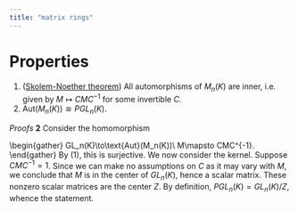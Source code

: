 ```yaml
---
title: "matrix rings"
---
```


# Properties
1. ([Skolem-Noether theorem](<notes/ntpy/Skolem-Noether theorem.md>)) All automorphisms of $M_n(K)$ are inner, i.e. given by $M\mapsto CMC^{-1}$ for some invertible $C$.
2. $\text{Aut}(M_n(K))\cong PGL_n(K)$.

*Proofs*
**2**
Consider the homomorphism 

\begin{gather}
GL_n(K)\to\text{Aut}(M_n(K))\\
M\mapsto CMC^{-1}.
\end{gather}
 By (1), this is surjective. We now consider the kernel. Suppose $CMC^{-1}=1$. Since we can make no assumptions on $C$ as it may vary with $M$, we conclude that $M$ is in the center of $GL_n(K)$, hence a scalar matrix. These nonzero scalar matrices are the center $Z$. By definition, $PGL_n(K)=GL_n(K)/Z$, whence the statement.